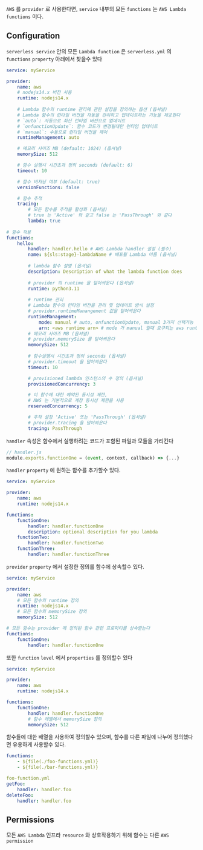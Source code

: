 
`AWS` 를 `provider` 로 사용한다면,  `service` 내부의 모든 `functions` 는 `AWS Lambda functions` 이다.

## Configuration

`serverless service` 안의 모든 `Lambda function` 은 `serverless.yml` 의 `functions` `property` 아래에서 찾을수 있다

```yml
service: myService

provider:
	name: aws
	# nodejs14.x 버전 사용
	runtime: nodejs14.x
	
	# Lambda 함수의 runtime 관리에 관한 설정을 정의하는 옵션 (옵셔널)
	# Lambda 함수의 런타임 버전을 자동을 관리하고 업데이트하는 기능을 제공한다
	# `auto`: 자동으로 최신 런타임 버전으로 업데이트
	# `onfunctionUpdate`: 함수 코드가 변경될대만 런타임 업데이트
	# `manual`: 수동으로 런타임 버전을 제어
	runtimeManagement: auto

	# 메모리 사이즈 MB (default: 1024) (옵셔널)
	memorySize: 512

	# 함수 실행시 시간초과 정의 seconds (default: 6)
	timeout: 10

	# 함수 버저닝 여부 (default: true)
	versionFunctions: false

	# 함수 추적
	tracing:
		# 모든 함수를 추적을 활성화 (옵셔널)
		# true 는 'Active' 와 같고 false 는 'PassThrough' 와 같다
		lambda: true
		
# 함수 적용
functions:
	hello:
		handler: handler.hello # AWS Lambda handler 설정 (필수)
		name: ${sls:stage}-lambdaName # 배포될 Lambda 이름 (옵셔널)
		
		# lambda 함수 설명 (옵셔널)
		description: Description of what the lambda function does 
		
		# provider 의 runtime 을 덮어씌운다 (옵셔널)
		runtime: python3.11
		
		# runtime 관리
		# Lambda 함수의 런타임 버전을 관리 및 업데이트 방식 설정
		# provider.runtimeManangement 값을 덮어씌운다
		runtimeManagement:
			mode: manual # auto, onfunctionUpdate, manual 3가지 선택가능
			arn: <aws runtime arn> # mode 가 manual 일때 요구되는 aws runtim arn 주소
		# 메모리 사이즈 MB (옵셔널) 
		# provider.memorySize 를 덮어씌운다
		memorySize: 512
		
		# 함수실행시 시간초과 정의 seconds (옵셔널) 
		# provider.timeout 을 덮어씌운다
		timeout: 10

		# provisioned lambda 인스턴스의 수 정의 (옵셔널)
		provisionedConcurrency: 3

		# 이 함수에 대한 예약된 동시성 제한,  
		# AWS 는 기본적으로 계정 동시성 제한을 사용
		reservedConcurrency: 5

		# 추적 설정 'Active' 또는 'PassThrough' (옵셔널)
		# provider.tracing 을 덮어씌운다
		tracing: PassThrough
```

`handler` 속성은 함수에서 실행하려는 코드가 포함된 파일과 모듈을 가리킨다

```js
// handler.js
module.exports.functionOne = (event, context, callback) => {...}
```

`handler` `property` 에 원하는 함수를 추가할수 있다.

```yml
service: myService

provider: 
	name: aws
	runtime: nodejs14.x

functions:
	functionOne:
		handler: handler.functionOne
		description: optional description for you lambda
	functionTwo:
		handler: handler.functionTwo
	functionThree:
		handler: handler.functionThree
```

`provider` `property` 에서 설정한 정의를 함수에 상속할수 있다.

```yml
service: myService

provider:
	name: aws
	# 모든 함수의 runtime 정의
	runtime: nodejs14.x
	# 모든 함수의 memorySize 정의
	memorySize: 512

# 모든 함수는 provider 에 정의된 함수 관련 프로퍼티를 상속받는다
functions:
	functionOne:
		handler: handler.functionOne
```

또한 `function` `level` 에서 `properties` 를 정의할수 있다

```yml
service: myService

provider:
	name: aws
	runtime: nodejs14.x

functions:
	functionOne:
		handler: handler.functionOne
		# 함수 레벨에서 memorySize 정의
		memorySize: 512
```

함수들에 대한 배열을 사용하여 정의할수 있으며, 함수를 다른 파일에 나누어 정의했다면 유용하게 사용할수 있다.

```yml
functions:
	- ${file(./foo-functions.yml)}
	- ${file(./bar-functions.yml)}
```

```yml
foo-function.yml
getFoo: 
	handler: handler.foo
deleteFoo:
	handler: handler.foo
```

## Permissions

모든 `AWS Lambda`  인프라 `resource` 와 상호작용하기 위해 함수는 다른 `AWS` `permission` 